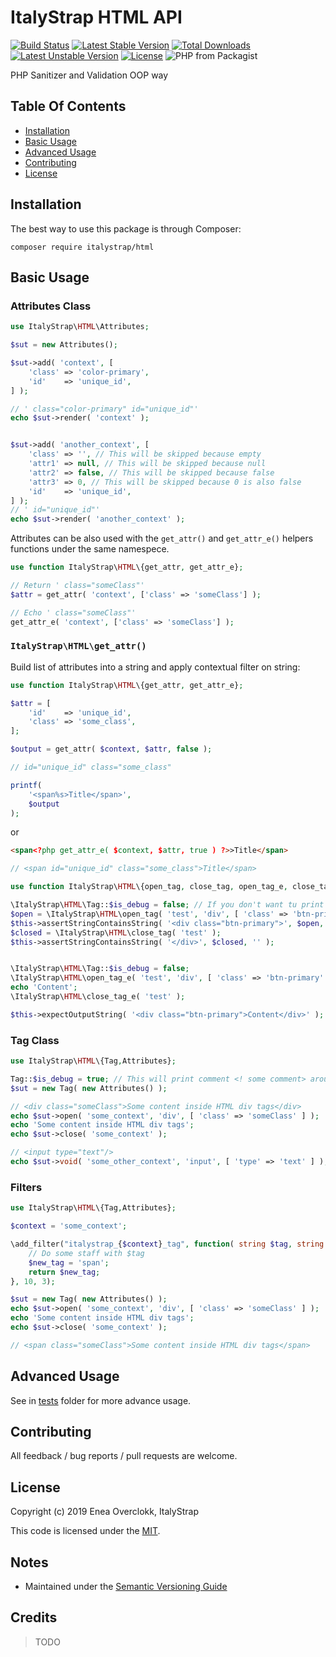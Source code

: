# ItalyStrap HTML API

[![Build Status](https://travis-ci.org/ItalyStrap/html.svg?branch=master)](https://travis-ci.org/ItalyStrap/html)
[![Latest Stable Version](https://img.shields.io/packagist/v/italystrap/html.svg)](https://packagist.org/packages/italystrap/html)
[![Total Downloads](https://img.shields.io/packagist/dt/italystrap/html.svg)](https://packagist.org/packages/italystrap/html)
[![Latest Unstable Version](https://img.shields.io/packagist/vpre/italystrap/html.svg)](https://packagist.org/packages/italystrap/html)
[![License](https://img.shields.io/packagist/l/italystrap/html.svg)](https://packagist.org/packages/italystrap/html)
![PHP from Packagist](https://img.shields.io/packagist/php-v/italystrap/html)

PHP Sanitizer and Validation OOP way

## Table Of Contents

* [Installation](#installation)
* [Basic Usage](#basic-usage)
* [Advanced Usage](#advanced-usage)
* [Contributing](#contributing)
* [License](#license)

## Installation

The best way to use this package is through Composer:

```CMD
composer require italystrap/html
```

## Basic Usage

### Attributes Class

```php
use ItalyStrap\HTML\Attributes;

$sut = new Attributes();

$sut->add( 'context', [
    'class'	=> 'color-primary',
    'id'	=> 'unique_id',
] );

// ' class="color-primary" id="unique_id"'
echo $sut->render( 'context' );


$sut->add( 'another_context', [
    'class'	=> '', // This will be skipped because empty
    'attr1'	=> null, // This will be skipped because null
    'attr2'	=> false, // This will be skipped because false
    'attr3'	=> 0, // This will be skipped because 0 is also false
    'id'	=> 'unique_id',
] );
// ' id="unique_id"'
echo $sut->render( 'another_context' );
```

Attributes can be also used with the `get_attr()` and `get_attr_e()` helpers functions under the same namespece.

```php
use function ItalyStrap\HTML\{get_attr, get_attr_e};

// Return ' class="someClass"'
$attr = get_attr( 'context', ['class' => 'someClass'] );

// Echo ' class="someClass"'
get_attr_e( 'context', ['class' => 'someClass'] );
```

### `ItalyStrap\HTML\get_attr()`

Build list of attributes into a string and apply contextual filter on string:

```php
use function ItalyStrap\HTML\{get_attr, get_attr_e};

$attr = [
	'id'	=> 'unique_id',
	'class'	=> 'some_class',
];

$output = get_attr( $context, $attr, false );

// id="unique_id" class="some_class"

printf(
	'<span%s>Title</span>',
	$output
);
```

or

```html
<span<?php get_attr_e( $context, $attr, true ) ?>>Title</span>
```

```php
// <span id="unique_id" class="some_class">Title</span>
```

```php
use function ItalyStrap\HTML\{open_tag, close_tag, open_tag_e, close_tag_e};

\ItalyStrap\HTML\Tag::$is_debug = false; // If you don't want tu print debug comments
$open = \ItalyStrap\HTML\open_tag( 'test', 'div', [ 'class' => 'btn-primary' ] );
$this->assertStringContainsString( '<div class="btn-primary">', $open, '' );
$closed = \ItalyStrap\HTML\close_tag( 'test' );
$this->assertStringContainsString( '</div>', $closed, '' );


\ItalyStrap\HTML\Tag::$is_debug = false;
\ItalyStrap\HTML\open_tag_e( 'test', 'div', [ 'class' => 'btn-primary' ] );
echo 'Content';
\ItalyStrap\HTML\close_tag_e( 'test' );

$this->expectOutputString( '<div class="btn-primary">Content</div>' );
```


### Tag Class

```php
use ItalyStrap\HTML\{Tag,Attributes};

Tag::$is_debug = true; // This will print comment <! some comment> around the output for debugging, you can see it with ctrl + u key in the browser
$sut = new Tag( new Attributes() );

// <div class="someClass">Some content inside HTML div tags</div>
echo $sut->open( 'some_context', 'div', [ 'class' => 'someClass' ] );
echo 'Some content inside HTML div tags';
echo $sut->close( 'some_context' );

// <input type="text"/>
echo $sut->void( 'some_other_context', 'input', [ 'type' => 'text' ] );
```

### Filters

```php
use ItalyStrap\HTML\{Tag,Attributes};

$context = 'some_context';

\add_filter("italystrap_{$context}_tag", function( string $tag, string $context, Tag $obj) {
    // Do some staff with $tag
    $new_tag = 'span';
    return $new_tag;
}, 10, 3);

$sut = new Tag( new Attributes() );
echo $sut->open( 'some_context', 'div', [ 'class' => 'someClass' ] );
echo 'Some content inside HTML div tags';
echo $sut->close( 'some_context' );

// <span class="someClass">Some content inside HTML div tags</span>
```

## Advanced Usage

See in [tests](tests) folder for more advance usage.

## Contributing

All feedback / bug reports / pull requests are welcome.

## License

Copyright (c) 2019 Enea Overclokk, ItalyStrap

This code is licensed under the [MIT](LICENSE).

## Notes

*  Maintained under the [Semantic Versioning Guide](http://semver.org)

## Credits

> TODO